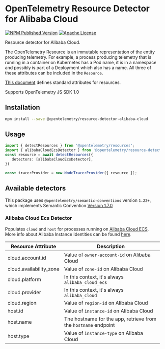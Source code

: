 # OpenTelemetry Resource Detector for Alibaba Cloud

[![NPM Published Version][npm-img]][npm-url]
[![Apache License][license-image]][license-image]

Resource detector for Alibaba Cloud.

The OpenTelemetry Resource is an immutable representation of the entity producing telemetry. For example, a process producing telemetry that is running in a container on Kubernetes has a Pod name, it is in a namespace and possibly is part of a Deployment which also has a name. All three of these attributes can be included in the `Resource`.

[This document][resource-semantic_conventions] defines standard attributes for resources.

Supports OpenTelemetry JS SDK 1.0

## Installation

```bash
npm install --save @opentelemetry/resource-detector-alibaba-cloud
```

## Usage

```typescript
import { detectResources } from '@opentelemetry/resources';
import { alibabaCloudEcsDetector } from '@opentelemetry/resource-detector-alibaba-cloud'
const resource = await detectResources({
   detectors: [alibabaCloudEcsDetector],
})

const tracerProvider = new NodeTracerProvider({ resource });
```

## Available detectors

This package uses `@opentelemetry/semantic-conventions` version `1.22+`, which implements Semantic Convention [Version 1.7.0](https://github.com/open-telemetry/opentelemetry-specification/blob/v1.7.0/semantic_conventions/README.md)

### Alibaba Cloud Ecs Detector

Populates `cloud` and `host` for processes running on [Alibaba Cloud ECS](https://www.alibabacloud.com/product/ecs). More info about Alibaba Instance Identities can be found [here](https://www.alibabacloud.com/help/en/ecs/user-guide/use-instance-identities).

| Resource Attribute      |  Description                                                    |
|-------------------------|-----------------------------------------------------------------|
| cloud.account.id        | Value of `owner-account-id` on Alibaba Cloud                    |
| cloud.availability_zone | Value of `zone-id` on Alibaba Cloud                             |
| cloud.platform          | In this context, it's always `alibaba_cloud_ecs`                |
| cloud.provider          | In this context, it's always `alibaba_cloud`                    |
| cloud.region            | Value of `region-id` on Alibaba Cloud                           |
| host.id                 | Value of `instance-id` on Alibaba Cloud                         |
| host.name               | The hostname for the app, retrieve from the `hostname` endpoint |
| host.type               | Value of `instance-type` on Alibaba Cloud                       |

[resource-semantic_conventions]: https://github.com/open-telemetry/opentelemetry-specification/tree/master/specification/resource/semantic_conventions
[license-url]: https://github.com/open-telemetry/opentelemetry-js-contrib/blob/master/LICENSE
[license-image]: https://img.shields.io/badge/license-Apache_2.0-green.svg?style=flat
[npm-url]: https://www.npmjs.com/package/@opentelemetry/resource-detector-alibaba-cloud
[npm-img]: https://img.shields.io/npm/v/%40opentelemetry%2Fresource-detector-alibaba-cloud.svg

